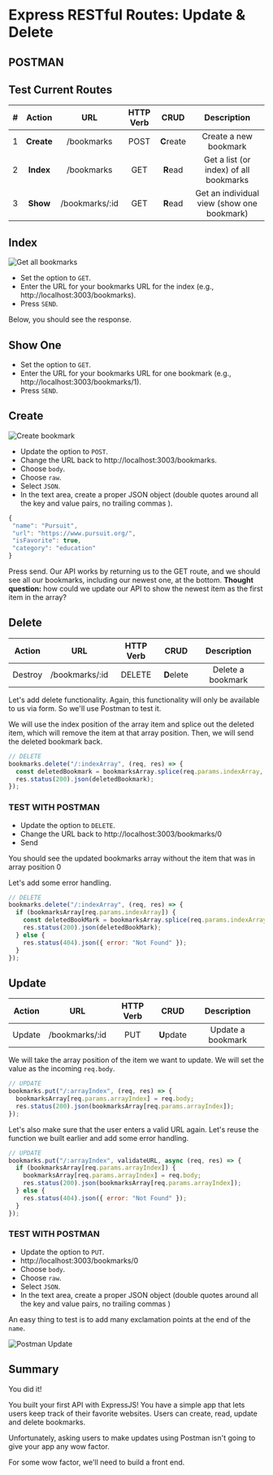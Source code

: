 # Express RESTful Routes: Update & Delete

## POSTMAN

## Test Current Routes

|  #  |   Action   |      URL       | HTTP Verb |    CRUD    |                Description                 |
| :-: | :--------: | :------------: | :-------: | :--------: | :----------------------------------------: |
|  1  | **Create** |   /bookmarks   |   POST    | **C**reate |           Create a new bookmark            |
|  2  | **Index**  |   /bookmarks   |    GET    |  **R**ead  |   Get a list (or index) of all bookmarks   |
|  3  |  **Show**  | /bookmarks/:id |    GET    |  **R**ead  | Get an individual view (show one bookmark) |

## Index

![Get all bookmarks](../assets/postman-index.png)

- Set the option to `GET`.
- Enter the URL for your bookmarks URL for the index (e.g., http://localhost:3003/bookmarks).
- Press `SEND`.

Below, you should see the response.

## Show One

- Set the option to `GET`.
- Enter the URL for your bookmarks URL for one bookmark (e.g., http://localhost:3003/bookmarks/1).
- Press `SEND`.

## Create

![Create bookmark](../assets/postman-create.png)

- Update the option to `POST`.
- Change the URL back to http://localhost:3003/bookmarks.
- Choose `body`.
- Choose `raw`.
- Select `JSON`.
- In the text area, create a proper JSON object (double quotes around all the key and value pairs, no trailing commas ).

```js
{
 "name": "Pursuit",
 "url": "https://www.pursuit.org/",
 "isFavorite": true,
 "category": "education"
}
```

Press send. Our API works by returning us to the GET route, and we should see all our bookmarks, including our newest one, at the bottom. **Thought question:** how could we update our API to show the newest item as the first item in the array?

## Delete

| Action  |      URL       | HTTP Verb |    CRUD    |    Description    |
| :-----: | :------------: | :-------: | :--------: | :---------------: |
| Destroy | /bookmarks/:id |  DELETE   | **D**elete | Delete a bookmark |

Let's add delete functionality. Again, this functionality will only be available to us via form. So we'll use Postman to test it.

We will use the index position of the array item and splice out the deleted item, which will remove the item at that array position. Then, we will send the deleted bookmark back.

```js
// DELETE
bookmarks.delete("/:indexArray", (req, res) => {
  const deletedBookmark = bookmarksArray.splice(req.params.indexArray, 1);
  res.status(200).json(deletedBookmark);
});
```

### TEST WITH POSTMAN

- Update the option to `DELETE`.
- Change the URL back to http://localhost:3003/bookmarks/0
- Send

You should see the updated bookmarks array without the item that was in array position 0

Let's add some error handling.

```js
// DELETE
bookmarks.delete("/:indexArray", (req, res) => {
  if (bookmarksArray[req.params.indexArray]) {
    const deletedBookMark = bookmarksArray.splice(req.params.indexArray, 1);
    res.status(200).json(deletedBookMark);
  } else {
    res.status(404).json({ error: "Not Found" });
  }
});
```

## Update

| Action |      URL       | HTTP Verb |    CRUD    |    Description    |
| :----: | :------------: | :-------: | :--------: | :---------------: |
| Update | /bookmarks/:id |    PUT    | **U**pdate | Update a bookmark |

We will take the array position of the item we want to update. We will set the value as the incoming `req.body`.

```js
// UPDATE
bookmarks.put("/:arrayIndex", (req, res) => {
  bookmarksArray[req.params.arrayIndex] = req.body;
  res.status(200).json(bookmarksArray[req.params.arrayIndex]);
});
```

Let's also make sure that the user enters a valid URL again. Let's reuse the function we built earlier and add some error handling.

```js
// UPDATE
bookmarks.put("/:arrayIndex", validateURL, async (req, res) => {
  if (bookmarksArray[req.params.arrayIndex]) {
    bookmarksArray[req.params.arrayIndex] = req.body;
    res.status(200).json(bookmarksArray[req.params.arrayIndex]);
  } else {
    res.status(404).json({ error: "Not Found" });
  }
});
```

### TEST WITH POSTMAN

- Update the option to `PUT`.
- http://localhost:3003/bookmarks/0
- Choose `body`.
- Choose `raw`.
- Select `JSON`.
- In the text area, create a proper JSON object (double quotes around all the key and value pairs, no trailing commas )

An easy thing to test is to add many exclamation points at the end of the `name`.

![Postman Update](../assets/postman-update.png)

## Summary

You did it!

You built your first API with ExpressJS!
You have a simple app that lets users keep track of their favorite websites. Users can create, read, update and delete bookmarks.

Unfortunately, asking users to make updates using Postman isn't going to give your app any wow factor.

For some wow factor, we'll need to build a front end.
